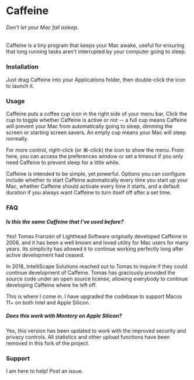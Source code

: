 # Caffeine
###### Don't let your Mac fall asleep.

Caffeine is a tiny program that keeps your Mac awake, useful for ensuring that long running tasks aren't interrupted by your computer going to sleep.

### Installation

Just drag Caffeine into your Applications folder, then double-click the icon to launch it.

### Usage

Caffeine puts a coffee cup icon in the right side of your menu bar. Click the cup to toggle whether Caffeine is active or not -- a full cup means Caffeine will prevent your Mac from automatically going to sleep, dimming the screen or starting screen savers. An empty cup means your Mac will sleep normally.

For more control, right-click (or ⌘-click) the icon to show the menu. From here, you can access the preferences window or set a timeout if you only need Caffeine to prevent sleep for a little while.

Caffeine is intended to be simple, yet powerful. Options you can configure include whether to start Caffeine automatically every time you start up your Mac, whether Caffeine should activate every time it starts, and a default duration if you always want Caffeine to turn itself off after a set time.

### FAQ

##### Is this the same Caffeine that I've used before?

Yes! Tomas Franzén of Lighthead Software originally developed Caffeine in 2006, and it has been a well known and loved utility for Mac users for many years. Its simplicity has allowed it to continue working perfectly long after active development had ceased.

In 2018, IntelliScape Solutions reached out to Tomas to inquire if they could continue development of Caffeine. Tomas has graciously provided the source code under an open source license, allowing everybody to continue developing Caffeine where he left off.

This is where I come in. I have upgraded the codebase to support Macos 11+ on both Intel and Apple Silicon.

##### Does this work with Montery on Apple Silicon?

Yes, this version has been updated to work with the improved security and privacy controls. All statistics and other upload functions have been removed in this fork of the project.

### Support

I am here to help! 
Post an issue.
